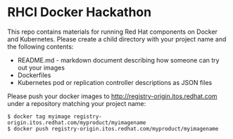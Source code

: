 RHCI Docker Hackathon
=====================

This repo contains materials for running Red Hat components on Docker and Kubernetes.  Please create a child directory with your project name and the following contents:

* README.md - markdown document describing how someone can try out your images
* Dockerfiles
* Kubernetes pod or replication controller descriptions as JSON files

Please push your docker images to http://registry-origin.itos.redhat.com under a repository matching your project name:

    $ docker tag myimage registry-origin.itos.redhat.com/myproduct/myimagename
    $ docker push registry-origin.itos.redhat.com/myproduct/myimagename

